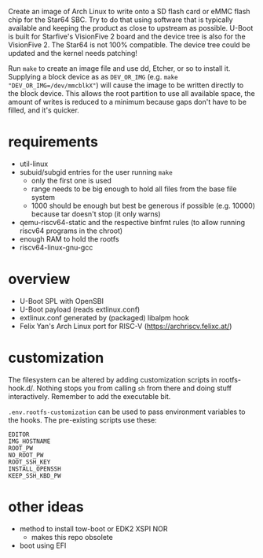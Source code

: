 Create an image of Arch Linux to write onto a SD flash card or eMMC flash chip for the Star64 SBC.
Try to do that using software that is typically available and keeping the product as close to upstream as possible.
U-Boot is built for Starfive's VisionFive 2 board and the device tree is also for the VisionFive 2.
The Star64 is not 100% compatible. The device tree could be updated and the kernel needs patching!

Run `make` to create an image file and use dd, Etcher, or so to install it.
Supplying a block device as as `DEV_OR_IMG` (e.g. `make "DEV_OR_IMG=/dev/mmcblkX"`) will cause the image to be written directly to the block device.
This allows the root partition to use all available space, the amount of writes is reduced to a minimum because gaps don't have to be filled, and it's quicker.

# requirements

- util-linux
- subuid/subgid entries for the user running `make`
  - only the first one is used
  - range needs to be big enough to hold all files from the base file system
  - 1000 should be enough but best be generous if possible (e.g. 10000) because tar doesn't stop (it only warns)
- qemu-riscv64-static and the respective binfmt rules (to allow running riscv64 programs in the chroot)
- enough RAM to hold the rootfs
- riscv64-linux-gnu-gcc

# overview

- U-Boot SPL with OpenSBI
- U-Boot payload (reads extlinux.conf)
- extlinux.conf generated by (packaged) libalpm hook
- Felix Yan's Arch Linux port for RISC-V (https://archriscv.felixc.at/)

# customization

The filesystem can be altered by adding customization scripts in rootfs-hook.d/.
Nothing stops you from calling `sh` from there and doing stuff interactively.
Remember to add the executable bit.

`.env.rootfs-customization` can be used to pass environment variables to the hooks.
The pre-existing scripts use these:

```
EDITOR
IMG_HOSTNAME
ROOT_PW
NO_ROOT_PW
ROOT_SSH_KEY
INSTALL_OPENSSH
KEEP_SSH_KBD_PW
```

# other ideas

- method to install tow-boot or EDK2 XSPI NOR
  - makes this repo obsolete
- boot using EFI
